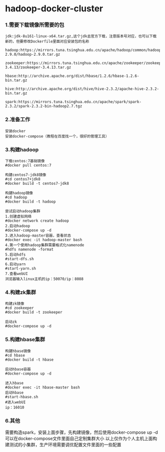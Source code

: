 # hadoop-docker-cluster
### **1.需要下载镜像所需要的包**
    
    jdk:jdk-8u161-linux-x64.tar.gz,这个jdk去官方下载，注意版本号对应，也可以下载新的，但要修改Dockerfile里面对应安装包的名称
    
    hadoop:https://mirrors.tuna.tsinghua.edu.cn/apache/hadoop/common/hadoop-2.9.0/hadoop-2.9.0.tar.gz
    
    zookeeper:https://mirrors.tuna.tsinghua.edu.cn/apache/zookeeper/zookeeper-3.4.13/zookeeper-3.4.13.tar.gz
    
    hbase:http://archive.apache.org/dist/hbase/1.2.6/hbase-1.2.6-bin.tar.gz
    
    hive:http://archive.apache.org/dist/hive/hive-2.3.2/apache-hive-2.3.2-bin.tar.gz
    
    spark:https://mirrors.tuna.tsinghua.edu.cn/apache/spark/spark-2.3.2/spark-2.3.2-bin-hadoop2.7.tgz
    

### **2.准备工作**
    
    安装docker
    安装docker-compose（教程在百度找一个，很好的管理工具）
    

### **3.构建hadoop**
    
    下载centos:7基础镜像
    #docker pull centos:7
    
    构建centos7-jdk8镜像
    #cd centos7+jdk8
    #docker build -t centos7-jdk8
    
    构建hadoop镜像
    #cd hadoop
    #docker build -t hadoop
    
    尝试启动hadoop集群
    1.创建虚拟网络
    #docker network create hadoop
    2.启动hadoop
    #docker-compose up -d
    3.进入hadoop-master容器，查看状态
    #docker exec -it hadoop-master bash
    4.第一个使用hadoop集群需要格式化namenode
    #hdfs namenode -format
    5.启动hdfs
    #start-dfs.sh
    6.启动yarn
    #start-yarn.sh
    7.查看webUI
    浏览器输入linux主机的ip：50070/ip：8088
    
### **4.构建zk集群**
    
    构建zk镜像
    #cd zookeeper
    #docker build -t zookeeper
    
    启动zk
    #docker-compose up -d

### **5.构建hbase集群**
    
    构建hbase镜像
    #cd hbase
    #docker build -t hbase
    
    启动hbase容器
    #docker-compose up -d
    
    进入hbase
    #docker exec -it hbase-master bash
    启动hbase
    #start-hbase.sh
    #进入webUI
    ip：16010

### 6.其他
需要构造spark，安装上面步骤，先构建镜像，然后使用docker-compose up -d 可以在docker-compose文件里面自己定制集群大小
以上仅作为个人主机上面构建测试的小集群，生产环境需要调优配置文件里面的一些配置
